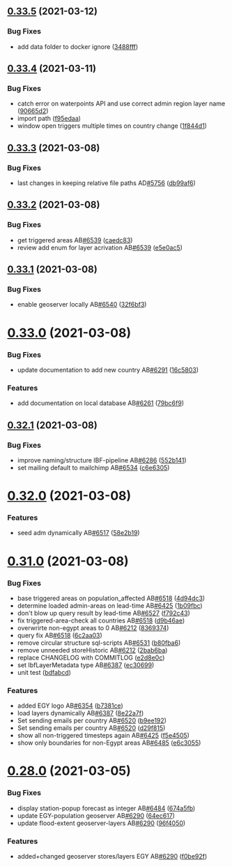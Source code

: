 ## [0.33.5](https://github.com/rodekruis/IBF-system/compare/v0.33.4...v0.33.5) (2021-03-12)


### Bug Fixes

* add data folder to docker ignore ([3488fff](https://github.com/rodekruis/IBF-system/commit/3488fff0a70ce7ae8d83fb15f1657061076571b6))



## [0.33.4](https://github.com/rodekruis/IBF-system/compare/v0.33.3...v0.33.4) (2021-03-11)


### Bug Fixes

* catch error on waterpoints API and use correct admin region layer name ([90665d2](https://github.com/rodekruis/IBF-system/commit/90665d2338e1c4d4348ddc66a485b13716d968ae))
* import path ([f95edaa](https://github.com/rodekruis/IBF-system/commit/f95edaaef0fd713f6546a19017ce593932303ebb))
* window open triggers multiple times on country change ([1f844d1](https://github.com/rodekruis/IBF-system/commit/1f844d1e964b889a423b7fc96048a642f7a99fc3))



## [0.33.3](https://github.com/rodekruis/IBF-system/compare/v0.33.2...v0.33.3) (2021-03-08)


### Bug Fixes

* last changes in keeping relative file paths AD[#5756](https://github.com/rodekruis/IBF-system/issues/5756) ([db99af6](https://github.com/rodekruis/IBF-system/commit/db99af6e1e8475ff52ac3544f7befbd805b72f80))



## [0.33.2](https://github.com/rodekruis/IBF-system/compare/v0.33.1...v0.33.2) (2021-03-08)


### Bug Fixes

* get triggered areas  AB[#6539](https://github.com/rodekruis/IBF-system/issues/6539) ([caedc83](https://github.com/rodekruis/IBF-system/commit/caedc8327ce5c5b156cb8b3ed2d5705d876c7b96))
* review add enum for layer acrivation AB[#6539](https://github.com/rodekruis/IBF-system/issues/6539) ([e5e0ac5](https://github.com/rodekruis/IBF-system/commit/e5e0ac54310108458a2265d783c7f2ecbdf0bf52))



## [0.33.1](https://github.com/rodekruis/IBF-system/compare/v0.33.0...v0.33.1) (2021-03-08)


### Bug Fixes

* enable geoserver locally AB[#6540](https://github.com/rodekruis/IBF-system/issues/6540) ([32f6bf3](https://github.com/rodekruis/IBF-system/commit/32f6bf3bed37923b71ce1cc1e76db091f60070e2))



# [0.33.0](https://github.com/rodekruis/IBF-system/compare/v0.32.1...v0.33.0) (2021-03-08)


### Bug Fixes

* update documentation to add new country AB[#6291](https://github.com/rodekruis/IBF-system/issues/6291) ([16c5803](https://github.com/rodekruis/IBF-system/commit/16c5803a58a9cd78ecea2d90da0a6b461ecee82e))


### Features

* add documentation on local database AB[#6261](https://github.com/rodekruis/IBF-system/issues/6261) ([79bc6f9](https://github.com/rodekruis/IBF-system/commit/79bc6f98d6ab17c48e17d3f41ae8147280e471a3))



## [0.32.1](https://github.com/rodekruis/IBF-system/compare/v0.32.0...v0.32.1) (2021-03-08)


### Bug Fixes

* improve naming/structure IBF-pipeline AB[#6286](https://github.com/rodekruis/IBF-system/issues/6286) ([552b141](https://github.com/rodekruis/IBF-system/commit/552b1419a6caa2d7755902c2d7e7f53bd656ef2d))
* set mailing default to mailchimp AB[#6534](https://github.com/rodekruis/IBF-system/issues/6534) ([c6e6305](https://github.com/rodekruis/IBF-system/commit/c6e63059f466330b0b580838a5ae45109ced2ced))



# [0.32.0](https://github.com/rodekruis/IBF-system/compare/v0.31.0...v0.32.0) (2021-03-08)


### Features

* seed adm dynamically AB[#6517](https://github.com/rodekruis/IBF-system/issues/6517) ([58e2b19](https://github.com/rodekruis/IBF-system/commit/58e2b19fc09819e80fe287d2f0b95143695ff865))



# [0.31.0](https://github.com/rodekruis/IBF-system/compare/v0.28.0...v0.31.0) (2021-03-08)


### Bug Fixes

* base triggered areas on population_affected AB[#6518](https://github.com/rodekruis/IBF-system/issues/6518) ([4d94dc3](https://github.com/rodekruis/IBF-system/commit/4d94dc3cff12ef188a25ef61fb36682b0c8efad9))
* determine loaded admin-areas on lead-time AB[#6425](https://github.com/rodekruis/IBF-system/issues/6425) ([1b09fbc](https://github.com/rodekruis/IBF-system/commit/1b09fbcfdb0b3a67beca93597a163c8e5c46c6f0))
* don't blow up query result by lead-time AB[#6527](https://github.com/rodekruis/IBF-system/issues/6527) ([f792c43](https://github.com/rodekruis/IBF-system/commit/f792c43b670d6aef45b5f0977479f9639c026d9a))
* fix triggered-area-check all countries AB[#6518](https://github.com/rodekruis/IBF-system/issues/6518) ([d9b46ae](https://github.com/rodekruis/IBF-system/commit/d9b46aef238346b2fc421941d4a075dfe0aaa8e0))
* overwrirte non-egypt areas to 0 AB[#6212](https://github.com/rodekruis/IBF-system/issues/6212) ([8369374](https://github.com/rodekruis/IBF-system/commit/83693744f7eec9647a4bd7e8ab355c550b728916))
* query fix AB[#6518](https://github.com/rodekruis/IBF-system/issues/6518) ([6c2aa03](https://github.com/rodekruis/IBF-system/commit/6c2aa03eeb1ae1404c589d60d8fce098b4c70e2d))
* remove circular structure sql-scripts AB[#6531](https://github.com/rodekruis/IBF-system/issues/6531) ([b80fba6](https://github.com/rodekruis/IBF-system/commit/b80fba6e92e52f52d0e4ac00bb7421b5332fbd3e))
* remove unneeded storeHistoric AB[#6212](https://github.com/rodekruis/IBF-system/issues/6212) ([2bab6ba](https://github.com/rodekruis/IBF-system/commit/2bab6baf37991302244fcdf6b54ff0ecc65eb561))
* replace CHANGELOG with COMMITLOG ([e2d8e0c](https://github.com/rodekruis/IBF-system/commit/e2d8e0ca79c37c36de93084c8011450f70935f19))
* set IbfLayerMetadata type AB[#6387](https://github.com/rodekruis/IBF-system/issues/6387) ([ec30699](https://github.com/rodekruis/IBF-system/commit/ec306990cc7f2488971159d6d777349df7aea93b))
* unit test ([bdfabcd](https://github.com/rodekruis/IBF-system/commit/bdfabcd17ea8e1188de1bc4a7c8150312033f669))


### Features

* added EGY logo AB[#6354](https://github.com/rodekruis/IBF-system/issues/6354) ([b7381ce](https://github.com/rodekruis/IBF-system/commit/b7381cee7be40fd9abe125baaf9d239c807f45b3))
* load layers dynamically AB[#6387](https://github.com/rodekruis/IBF-system/issues/6387) ([8e22a7f](https://github.com/rodekruis/IBF-system/commit/8e22a7fb983c2e009a78edacffa6ae9cdd206fb7))
* Set sending emails per country AB[#6520](https://github.com/rodekruis/IBF-system/issues/6520) ([b9ee192](https://github.com/rodekruis/IBF-system/commit/b9ee19214e02871581b794a7f4a329e571893f41))
* Set sending emails per country AB[#6520](https://github.com/rodekruis/IBF-system/issues/6520) ([d29f815](https://github.com/rodekruis/IBF-system/commit/d29f815da1e82d24f60580b1955a65eba74d9cef))
* show all non-triggered timesteps again AB[#6425](https://github.com/rodekruis/IBF-system/issues/6425) ([f5e4505](https://github.com/rodekruis/IBF-system/commit/f5e4505e750a006c91ac7754aa9c76b27e014c56))
* show only boundaries for non-Egypt areas AB[#6485](https://github.com/rodekruis/IBF-system/issues/6485) ([e6c3055](https://github.com/rodekruis/IBF-system/commit/e6c3055091dd9c403a2a0ff813ecd1bc824fbb4d))



# [0.28.0](https://github.com/rodekruis/IBF-system/compare/v0.27.9...v0.28.0) (2021-03-05)


### Bug Fixes

* display station-popup forecast as integer AB[#6484](https://github.com/rodekruis/IBF-system/issues/6484) ([674a5fb](https://github.com/rodekruis/IBF-system/commit/674a5fbd45db067a42712747157651573a95733c))
* update EGY-population geoserver AB[#6290](https://github.com/rodekruis/IBF-system/issues/6290) ([64ec617](https://github.com/rodekruis/IBF-system/commit/64ec61781c29987cd01ece4cb282160726733c28))
* update flood-extent geoserver-layers AB[#6290](https://github.com/rodekruis/IBF-system/issues/6290) ([96f4050](https://github.com/rodekruis/IBF-system/commit/96f4050868193cd6596c13b18c2639639af153b5))


### Features

* added+changed geoserver stores/layers EGY AB[#6290](https://github.com/rodekruis/IBF-system/issues/6290) ([f0be92f](https://github.com/rodekruis/IBF-system/commit/f0be92f349770d60411e8872b7b0b35b9f863201))



